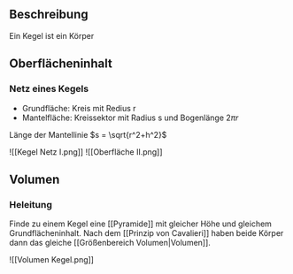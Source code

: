 ## Beschreibung
Ein Kegel ist ein Körper

## Oberflächeninhalt
### Netz eines Kegels
- Grundfläche: Kreis mit Redius r
- Mantelfläche: Kreissektor mit Radius s und Bogenlänge $2 \pi r$

Länge der Mantellinie $s = \sqrt{r^2+h^2}$

![[Kegel Netz I.png]]
![[Oberfläche II.png]]

## Volumen
### Heleitung
Finde zu einem Kegel eine [[Pyramide]] mit gleicher Höhe und gleichem Grundflächeninhalt.
Nach dem [[Prinzip von Cavalieri]] haben beide Körper dann das gleiche [[Größenbereich Volumen|Volumen]].

![[Volumen Kegel.png]]
